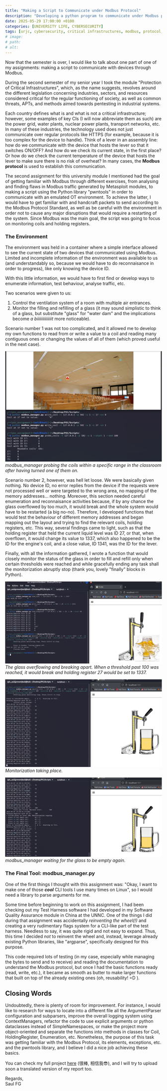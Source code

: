 ```yaml
---
title: "Making a Script to Communicate under Modbus Protocol"
description: "Developing a python program to communicate under Modbus protocol and testing it in an emulated environment."
date: 2025-05-29 17:00:00 +0100
categories: [UNIVERSITY LIFE, CYBERSECURITY]
tags: [urjc, cybersecurity, critical infrastructures, modbus, protocol, '2025']     # TAG names should always be lowercase
# image:
# path: 
# alt: 
---
```


Now that the semester is over, I would like to talk about one part of one of my assignments: making a script to communicate with devices through Modbus.

During the second semester of my senior year I took the module "Protection of Critical Infrastructures", which, as the name suggests, revolves around the different legislation concerning industries, sectors, and resources considered critical for the regular functioning of society, as well as common threats, APTs, and methods aimed towards pentesting in industrial systems. 

Each country defines what is and what is not a critical infrastructure; however, some examples of key CIs (I will now abbreviate them as such) are the power grid, water plants, nuclear power plants, transport networks, etc. In many of these industries, the technology used does not just communicate over regular protocols like HTTPS (for example, because it is too complex for the device to handle). Think of a lever in an assembly line: how do we communicate with the device that hosts the lever so that it switches ON/OFF? And how do we check its current state, in the first place? Or how do we check the current temperature of the device that hosts the lever to make sure there is no risk of overheat? In many cases, the **Modbus protocol** is used to establish this communication.

The second assignment for this university module I mentioned had the goal of getting familiar with Modbus through different exercises, from analysing and finding flaws in Modbus traffic generated by Metasploit modules, to making a script using the Python library "pwntools" in order to communicate with an emulated OT environment. To achieve the latter, I would have to get familiar with and handcraft packets to send according to the Modbus Protocol Standard, as well as be careful with the environment in order not to cause any major disruptions that would require a restarting of the system. Since Modbus was the main goal, the script was going to focus on monitoring coils and holding registers.

### The Environment

The environment was held in a container where a simple interface allowed to see the current state of two devices that communicated using Modbus. Limited and incomplete information of the environment was available to us (and understandably so, because we would have to do reconnaisance in order to progress), like only knowing the device ID.

With this little information, we would have to first find or develop ways to enumerate information, test behaviour, analyse traffic, etc.

Two scenarios were given to us:
1. Control the ventilation system of a room with multiple air entrances.
2. Monitor the filling and refilling of a glass (it may sound simplistic to think of a glass, but substitute "glass" for "water dam" and the implications become *a biiiiiiiiiiiiiit* more noticeable).

Scenario number 1 was not too complicated, and it allowed me to develop my own functions to read from or write a value to a coil and reading many contiguous ones or changing the values of all of them (which proved useful in the next case).

![modbus_manager probing the coils within a specific range in a classroom with several air exits after having turned one of them on.](</assets/img/university/pic/modbus_manager_1.png>)_modbus_manager probing the coils within a specific range in the classroom after having turned one of them on._

Scenario number 2, however, was hell let loose. We were basically given nothing. No device ID, no error replies from the device if the requests were not processed well or were targeted to the wrong area, no mapping of the memory addresses... nothing. Moreover, this section needed careful enumeration and reconnaisance activities because, if by any chance the glass overflowed by too much, it would break and the whole system would have to be restarted (a big no-no). Therefore, I developed functions that would test the behaviour of different memory addresses and began mapping out the layout and trying to find the relevant coils, holding registers, etc. This way, several findings came to light, such as that the holding register that held the current liquid level was ID 27, or that, when overflown, it would change its value to 1337, which also happened to be the ID for the engine's coil, and a close value, ID 1341, was the ID for the lever.

Finally, with all the information gathered, I wrote a function that would closely monitor the status of the glass in order to fill and refill only when certain thresholds were reached and while gracefully ending any task shall the monitorization abruptly stop (thank you, lovely "finally" blocks in Python).

![The glass overflowing and breaking apart.](</assets/img/university/pic/modbus_manager_4.png>)_The glass overflowing and breaking apart. When a threshold past 100 was reached, it would break and holding register 27 would be set to 1337._

![Monitorization taking place.](</assets/img/university/pic/modbus_manager_2.png>)_Monitorization taking place._

![Monitorization taking place.](</assets/img/university/pic/modbus_manager_3.png>)_modbus_manager waiting for the glass to be empty again._

### The Final Tool: modbus_manager.py

One of the first things I thought with this assignment was: "Okay, I want to make one of those ***cool*** CLI tools I use many times on Linux", so I would need a library to parse arguments for me.

Some time before beginning to work on this assignment, I had been checking out my Test Harness software I had developed in my Software Quality Assurance module in China at the UNNC. One of the things I did during that assignment was accidentally *reinventing the wheel(!)* and creating a very rudimentary flags system for a CLI-like part of the test harness. Needless to say, it was quite rigid and not easy to expand. Thus, this time I decided *not* to reinvent the wheel and, instead, leverage already existing Python libraries, like "argparse", specifically designed for this purpose.

This code required lots of testing (in my case, especially while managing the bytes to send and to receive) and reading the documentation to understand the Modbus protocol, but once I had the basic functions ready (read, write, etc.), it became as smooth as butter to make larger functions that built on top of the already existing ones (oh, reusability! =D ).

## Closing Words

Undoubtedly, there is plenty of room for improvement. For instance, I would like to research for ways to locate into a different file all the ArgumentParser configuration and subparsers, improve the overall logging system using ContextManagers, refactor the code to use explicit arguments or python dataclasses instead of SimpleNamespaces, or make the project more object-oriented and separate the functions into methods in classes for Coil, HoldingRegister, Enumeration, etc. Nonetheless, the purpose of this task was getting familiar with the Modbus Protocol, its elements, exceptions, etc. and the pwntools library, and I believe I did a nice job achieving these basics.

You can check my full project [here](https://github.com/saulfernandezgarcia/modbus_manager) (很棒, 相信我😎), and I will try to upload soon a translated version of my report too.

Regards, \
Saul FG
